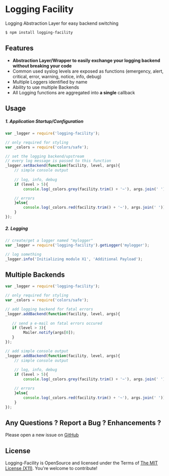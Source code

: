 Logging Facility
================

Logging Abstraction Layer for easy backend switching

```bash
$ npm install logging-facility
```

Features
--------

* **Abstraction Layer/Wrapper to easily exchange your logging backend without breaking your code**
* Common used syslog levels are exposed as functions (emergency, alert, critical, error, warning, notice, info, debug)
* Multiple Loggers identified by name
* Ability to use multiple Backends
* All Logging functions are aggregated into **a single** callback

Usage
---------

##### 1. Application Startup/Configuration #####

```js
var _logger = require('logging-facility');

// only required for styling 
var _colors = require('colors/safe');

// set the logging backend/upstream
// every log message is passed to this function
_logger.setBackend(function(facility, level, args){
    // simple console output
    
    // log, info, debug
    if (level > 5){
        console.log(_colors.grey(facility.trim() + '~'), args.join(' '));

    // errors
    }else{
        console.log(_colors.red(facility.trim() + '~'), args.join(' '));
    }
});
```

##### 2. Logging #####

```js
// create/get a logger named "mylogger"
var _logger = require('logging-facility').getLogger('mylogger');

// log something
_logger.info('Initializing module X1', 'Additional Payload');
```


Multiple Backends
-----------------------------
```js
var _logger = require('logging-facility');

// only required for styling 
var _colors = require('colors/safe');

// add logging backend for fatal errors
_logger.addBackend(function(facility, level, args){
   
   // send a e-mail on fatal errors occured
   if (level > 3){
        Mailer.notify(args[0]);
   }
});

// add simple console output
_logger.addBackend(function(facility, level, args){
    // simple console output
    
    // log, info, debug
    if (level > 5){
        console.log(_colors.grey(facility.trim() + '~'), args.join(' '));

    // errors
    }else{
        console.log(_colors.red(facility.trim() + '~'), args.join(' '));
    }
});
```


Any Questions ? Report a Bug ? Enhancements ?
---------------------------------------------
Please open a new issue on [GitHub](https://github.com/AndiDittrich/Node.Logging-Facility/issues)

License
-------
Logging-Facility is OpenSource and licensed under the Terms of [The MIT License (X11)](http://opensource.org/licenses/MIT). You're welcome to contribute!